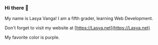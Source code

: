### Hi there 👋

My name is Lasya Vanga! I am a fifth grader, learning Web Development.

Don't forget to visit my website at [https://Lasya.net](https://Lasya.net)

My favorite color is purple.

<!--
**lasyavanga/lasyavanga** is a ✨ _special_ ✨ repository because its `README.md` (this file) appears on your GitHub profile.

Here are some ideas to get you started:

- 🔭 I’m currently working on ...
- 🌱 I’m currently learning ...
- 👯 I’m looking to collaborate on ...
- 🤔 I’m looking for help with ...
- 💬 Ask me about ...
- 📫 How to reach me: ...
- 😄 Pronouns: ...
- ⚡ Fun fact: ...
-->
